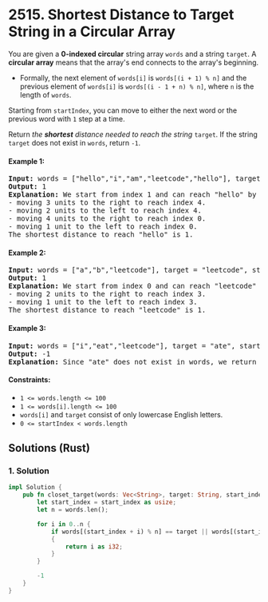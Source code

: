 # 2515. Shortest Distance to Target String in a Circular Array
You are given a **0-indexed circular** string array `words` and a string `target`. A **circular array** means that the array's end connects to the array's beginning.

* Formally, the next element of `words[i]` is `words[(i + 1) % n]` and the previous element of `words[i]` is `words[(i - 1 + n) % n]`, where `n` is the length of `words`.

Starting from `startIndex`, you can move to either the next word or the previous word with `1` step at a time.

Return *the **shortest** distance needed to reach the string* `target`. If the string `target` does not exist in `words`, return `-1`.

#### Example 1:
<pre>
<strong>Input:</strong> words = ["hello","i","am","leetcode","hello"], target = "hello", startIndex = 1
<strong>Output:</strong> 1
<strong>Explanation:</strong> We start from index 1 and can reach "hello" by
- moving 3 units to the right to reach index 4.
- moving 2 units to the left to reach index 4.
- moving 4 units to the right to reach index 0.
- moving 1 unit to the left to reach index 0.
The shortest distance to reach "hello" is 1.
</pre>

#### Example 2:
<pre>
<strong>Input:</strong> words = ["a","b","leetcode"], target = "leetcode", startIndex = 0
<strong>Output:</strong> 1
<strong>Explanation:</strong> We start from index 0 and can reach "leetcode" by
- moving 2 units to the right to reach index 3.
- moving 1 unit to the left to reach index 3.
The shortest distance to reach "leetcode" is 1.
</pre>

#### Example 3:
<pre>
<strong>Input:</strong> words = ["i","eat","leetcode"], target = "ate", startIndex = 0
<strong>Output:</strong> -1
<strong>Explanation:</strong> Since "ate" does not exist in words, we return -1.
</pre>

#### Constraints:
* `1 <= words.length <= 100`
* `1 <= words[i].length <= 100`
* `words[i]` and `target` consist of only lowercase English letters.
* `0 <= startIndex < words.length`

## Solutions (Rust)

### 1. Solution
```Rust
impl Solution {
    pub fn closet_target(words: Vec<String>, target: String, start_index: i32) -> i32 {
        let start_index = start_index as usize;
        let n = words.len();

        for i in 0..n {
            if words[(start_index + i) % n] == target || words[(start_index + n - i) % n] == target
            {
                return i as i32;
            }
        }

        -1
    }
}
```
